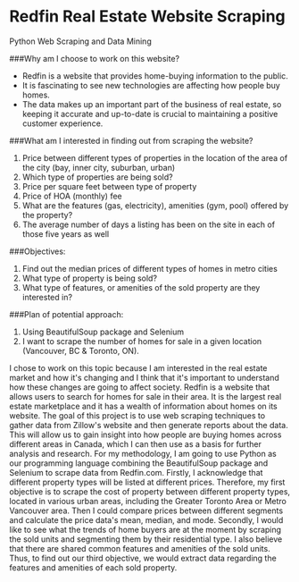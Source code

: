 # Redfin Real Estate Website Scraping
Python Web Scraping and Data Mining

###Why am I choose to work on this website?
- Redfin is a website that provides home-buying information to the public.
- It is fascinating to see new technologies are affecting how people buy homes.
- The data makes up an important part of the business of real estate, so keeping it accurate and up-to-date is crucial to maintaining a positive customer experience.

###What am I interested in finding out from scraping the website?
1. Price between different types of properties in the location of the area of the city (bay, inner city, suburban, urban)
2. Which type of properties are being sold?
3. Price per square feet between type of property
4. Price of HOA (monthly) fee
5. What are the features (gas, electricity), amenities (gym, pool) offered by the property?
6. The average number of days a listing has been on the site in each of those five years as well

###Objectives:
1. Find out the median prices of different types of homes in metro cities
2. What type of property is being sold? 
3. What type of features, or amenities of the sold property are they interested in?

###Plan of potential approach:
1. Using BeautifulSoup package and Selenium
2. I want to scrape the number of homes for sale in a given location (Vancouver, BC & Toronto, ON).

I chose to work on this topic because I am interested in the real estate market and how it's changing and I think that it's important to understand how these changes are going to affect society. Redfin is a website that allows users to search for homes for sale in their area. It is the largest real estate marketplace and it has a wealth of information about homes on its website.
The goal of this project is to use web scraping techniques to gather data from Zillow's website and then generate reports about the data. This will allow us to gain insight into how people are buying homes across different areas in Canada, which I can then use as a basis for further analysis and research.
For my methodology, I am going to use Python as our programming language combining the BeautifulSoup package and Selenium to scrape data from Redfin.com.
Firstly, I acknowledge that different property types will be listed at different prices. Therefore, my first objective is to scrape the cost of property between different property types, located in various urban areas, including the Greater Toronto Area or Metro Vancouver area. Then I could compare prices between different segments and calculate the price data's mean, median, and mode. Secondly, I would like to see what the trends of home buyers are at the moment by scraping the sold units and segmenting them by their residential type. I also believe that there are shared common features and amenities of the sold units. Thus, to find out our third objective, we would extract data regarding the features and amenities of each sold property.


